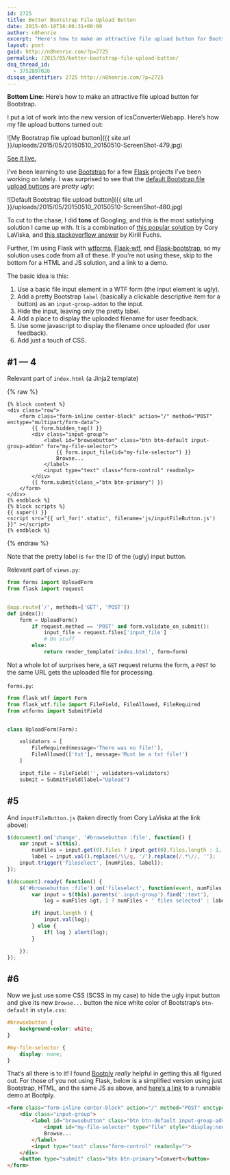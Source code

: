 ```yaml
---
id: 2725
title: Better Bootstrap File Upload Button
date: 2015-05-10T16:06:31+00:00
author: n8henrie
excerpt: "Here's how to make an attractive file upload button for Bootstrap."
layout: post
guid: http://n8henrie.com/?p=2725
permalink: /2015/05/better-bootstrap-file-upload-button/
dsq_thread_id:
  - 3752897026
disqus_identifier: 2725 http://n8henrie.com/?p=2725
---
```

**Bottom Line:** Here’s how to make an attractive file upload button for Bootstrap.<!--more-->

I put a lot of work into the new version of icsConverterWebapp. Here’s how my file upload buttons turned out:


![My Bootstrap file upload button]({{ site.url }}/uploads/2015/05/20150510_20150510-ScreenShot-479.jpg)

[See it live.](http://icw.n8henrie.com)

I’ve been learning to use <a href="http://getbootstrap.com/" target="_blank">Bootstrap</a> for a few <a href="http://flask.pocoo.org/" target="_blank">Flask</a> projects I’ve been working on lately. I was surprised to see that the <a href="http://getbootstrap.com/css/#forms" target="_blank">default Bootstrap file upload buttons</a> are _pretty ugly_:


![Default Bootstrap file upload button]({{ site.url }}/uploads/2015/05/20150510_20150510-ScreenShot-480.jpg)

To cut to the chase, I did **tons** of Googling, and this is the most satisfying solution I came up with. It is a combination of <a href="http://www.abeautifulsite.net/whipping-file-inputs-into-shape-with-bootstrap-3" target="_blank">this popular solution</a> by Cory LaViska, and <a href="http://stackoverflow.com/a/25053973/1588795" target="_blank">this stackoverflow answer</a> by Kirill Fuchs.

Further, I’m using Flask with <a href="https://github.com/wtforms/wtforms" target="_blank">wtforms</a>, <a href="https://flask-wtf.readthedocs.org/" target="_blank">Flask-wtf</a>, and <a href="http://pythonhosted.org/Flask-Bootstrap/" target="_blank" title="Flask-Bootstrap — Flask-Bootstrap 3.3.4.1 documentation">Flask-bootstrap</a>, so my solution uses code from all of these. If you’re not using these, skip to the bottom for a HTML and JS solution, and a link to a demo.

The basic idea is this:

  1. Use a basic file input element in a WTF form (the input element is ugly).
  2. Add a pretty Bootstrap `label` (basically a clickable descriptive item for a button) as an `input-group-addon` to the input.
  3. Hide the input, leaving only the pretty label.
  4. Add a place to display the uploaded filename for user feedback.
  5. Use some javascript to display the filename once uploaded (for user feedback).
  6. Add just a touch of CSS.

## #1 — 4

Relevant part of `index.html` (a Jinja2 template)

{% raw %}
```html+jinja
{% block content %}
<div class="row">
    <form class="form-inline center-block" action="/" method="POST" enctype="multipart/form-data">
        {{ form.hidden_tag() }}
        <div class="input-group">
            <label id="browsebutton" class="btn btn-default input-group-addon" for="my-file-selector">
                {{ form.input_file(id="my-file-selector") }}
                Browse...
            </label>
            <input type="text" class="form-control" readonly>
        </div>
        {{ form.submit(class_="btn btn-primary") }}
    </form>
</div>
{% endblock %}
{% block scripts %}
{{ super() }}
<script src="{{ url_for('.static', filename='js/inputFileButton.js') }}" ></script>
{% endblock %}
```
{% endraw %}

Note that the pretty label is `for` the ID of the (ugly) input button.

Relevant part of `views.py`:

```python
from forms import UploadForm
from flask import request


@app.route('/', methods=['GET', 'POST'])
def index():
    form = UploadForm()
        if request.method == 'POST' and form.validate_on_submit():
            input_file = request.files['input_file']
            # Do stuff
        else:
            return render_template('index.html', form=form)
```

Not a whole lot of surprises here, a `GET` request returns the form, a `POST` to the same URL gets the uploaded file for processing.

`forms.py`:

```python
from flask_wtf import Form
from flask_wtf.file import FileField, FileAllowed, FileRequired
from wtforms import SubmitField


class UploadForm(Form):

    validators = [
        FileRequired(message='There was no file!'),
        FileAllowed(['txt'], message='Must be a txt file!')
    ]

    input_file = FileField('', validators=validators)
    submit = SubmitField(label="Upload")
```

## #5

And `inputFileButton.js` (taken directly from Cory LaViska at the link above):

```javascript
$(document).on('change', '#browsebutton :file', function() {
    var input = $(this),
        numFiles = input.get(0).files ? input.get(0).files.length : 1,
        label = input.val().replace(/\\/g, '/').replace(/.*\//, '');
    input.trigger('fileselect', [numFiles, label]);
});

$(document).ready( function() {
    $('#browsebutton :file').on('fileselect', function(event, numFiles, label) {
        var input = $(this).parents('.input-group').find(':text'),
            log = numFiles &gt; 1 ? numFiles + ' files selected' : label;

        if( input.length ) {
            input.val(log);
        } else {
            if( log ) alert(log);
        }

    });
});
```

## #6

Now we just use some CSS (SCSS in my case) to hide the ugly input button and give its new `Browse...` button the nice white color of Bootstrap’s `btn-default` in `style.css`:

```css
#browsebutton {
    background-color: white;
}

#my-file-selector {
    display: none;
}
```

That’s all there is to it! I found <a href="http://www.bootply.com/" target="_blank">Bootply</a> _really_ helpful in getting this all figured out. For those of you not using Flask, below is a simplified version using just Bootstrap, HTML, and the same JS as above, and <a href="http://www.bootply.com/gLB1lB2Ad8" target="_blank">here’s a link</a> to a runnable demo at Bootply.

```html
<form class="form-inline center-block" action="/" method="POST" enctype="multipart/form-data">
    <div class="input-group">
        <label id="browsebutton" class="btn btn-default input-group-addon" for="my-file-selector" style="background-color:white">
            <input id="my-file-selector" type="file" style="display:none;">
            Browse...
        </label>
        <input type="text" class="form-control" readonly="">
    </div>
    <button type="submit" class="btn btn-primary">Convert</button>
</form>
```
